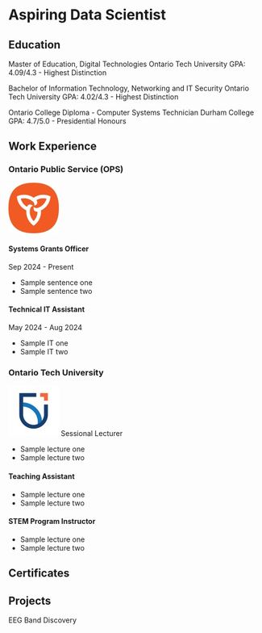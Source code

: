 # Aspiring Data Scientist

## Education
Master of Education, Digital Technologies
Ontario Tech University
GPA: 4.09/4.3 - Highest Distinction

Bachelor of Information Technology, Networking and IT Security
Ontario Tech University
GPA: 4.02/4.3 - Highest Distinction

Ontario College Diploma - Computer Systems Technician
Durham College
GPA: 4.7/5.0 - Presidential Honours

## Work Experience

### Ontario Public Service (OPS)
![OPS Logo](/assets/ontario_public_service_leadership_logo.jpg)

#### Systems Grants Officer
Sep 2024 - Present
- Sample sentence one
- Sample sentence two

#### Technical IT Assistant
May 2024 - Aug 2024
- Sample IT one
- Sample IT two

### Ontario Tech University
![OTU Logo](/assets/uoit_logo.jpg)
Sessional Lecturer
- Sample lecture one
- Sample lecture two

#### Teaching Assistant
- Sample lecture one
- Sample lecture two

#### STEM Program Instructor
- Sample lecture one
- Sample lecture two


## Certificates


## Projects
EEG Band Discovery
